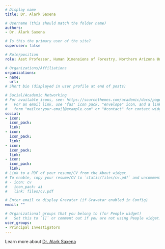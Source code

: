 ```yaml
---
# Display name
title: Dr. Alark Saxena

# Username (this should match the folder name)
authors:
- Dr. Alark Saxena

# Is this the primary user of the site?
superuser: false

# Role/position
role: Asst Professor, Human Dimensions of Forestry, Northern Arizona University (NAU)

# Organizations/Affiliations
organizations:
- name: 
  url: 
# Short bio (displayed in user profile at end of posts)

# Social/Academic Networking
# For available icons, see: https://sourcethemes.com/academic/docs/page-builder/#icons
#   For an email link, use "fas" icon pack, "envelope" icon, and a link in the
#   form "mailto:your-email@example.com" or "#contact" for contact widget.
social:
- icon: 
  icon_pack: 
  link: 
- icon: 
  icon_pack: 
  link: 
- icon: 
  icon_pack: 
  link: 
- icon: 
  icon_pack: 
  link:
# Link to a PDF of your resume/CV from the About widget.
# To enable, copy your resume/CV to `static/files/cv.pdf` and uncomment the lines below.
# - icon: cv
#   icon_pack: ai
#   link: files/cv.pdf

# Enter email to display Gravatar (if Gravatar enabled in Config)
email: ""

# Organizational groups that you belong to (for People widget)
#   Set this to `[]` or comment out if you are not using People widget.
user_groups:
- Principal Investigators
---
```

Learn more about [Dr. Alark Saxena](https://directory.nau.edu/person/as4635)
